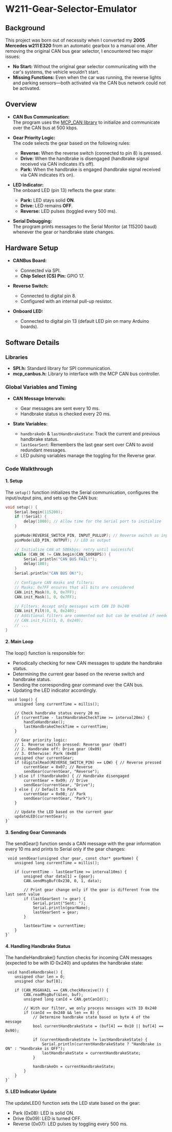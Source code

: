 # W211-Gear-Selector-Emulator

## Background

This project was born out of necessity when I converted my **2005 Mercedes w211 E320** from an automatic gearbox to a manual one. After removing the original CAN bus gear selector, I encountered two major issues:
- **No Start:** Without the original gear selector communicating with the car's systems, the vehicle wouldn’t start.
- **Missing Functions:** Even when the car was running, the reverse lights and parking sensors—both activated via the CAN bus network could not be activated.

## Overview

- **CAN Bus Communication:**  
  The program uses the [MCP_CAN library](https://github.com/coryjfowler/MCP_CAN_lib) to initialize and communicate over the CAN bus at 500 kbps.

- **Gear Priority Logic:**  
  The code selects the gear based on the following rules:
  - **Reverse:** When the reverse switch (connected to pin 8) is pressed.
  - **Drive:** When the handbrake is disengaged (handbrake signal received via CAN indicates it’s off).
  - **Park:** When the handbrake is engaged (handbrake signal received via CAN indicates it’s on).

- **LED Indicator:**  
  The onboard LED (pin 13) reflects the gear state:
  - **Park:** LED stays solid **ON**.
  - **Drive:** LED remains **OFF**.
  - **Reverse:** LED pulses (toggled every 500 ms).

- **Serial Debugging:**  
  The program prints messages to the Serial Monitor (at 115200 baud) whenever the gear or handbrake state changes.

## Hardware Setup

- **CANBus Board:**  
  - Connected via SPI.
  - **Chip Select (CS) Pin:** GPIO 17.

- **Reverse Switch:**  
  - Connected to digital pin 8.
  - Configured with an internal pull-up resistor.

- **Onboard LED:**  
  - Connected to digital pin 13 (default LED pin on many Arduino boards).

## Software Details

### Libraries

- **SPI.h:** Standard library for SPI communication.
- **mcp_canbus.h:** Library to interface with the MCP CAN bus controller.

### Global Variables and Timing

- **CAN Message Intervals:**
  - Gear messages are sent every 10 ms.
  - Handbrake status is checked every 20 ms.

- **State Variables:**
  - `handbrakeOn` & `lastHandbrakeState`: Track the current and previous handbrake status.
  - `lastGearSent`: Remembers the last gear sent over CAN to avoid redundant messages.
  - LED pulsing variables manage the toggling for the Reverse gear.

### Code Walkthrough

#### 1. Setup

The `setup()` function initializes the Serial communication, configures the input/output pins, and sets up the CAN bus:


```cpp
void setup() {
    Serial.begin(115200);
    if (!Serial) {
        delay(1000); // Allow time for the Serial port to initialize
    }

    pinMode(REVERSE_SWITCH_PIN, INPUT_PULLUP); // Reverse switch as input with pull-up
    pinMode(LED_PIN, OUTPUT); // LED as output

    // Initialize CAN at 500kbps; retry until successful
    while (CAN_OK != CAN.begin(CAN_500KBPS)) {
        Serial.println("CAN BUS FAIL!");
        delay(100);
    }
    Serial.println("CAN BUS OK!");

    // Configure CAN masks and filters:
    // Masks: 0x7FF ensures that all bits are considered
    CAN.init_Mask(0, 0, 0x7FF);
    CAN.init_Mask(1, 0, 0x7FF);

    // Filters: Accept only messages with CAN ID 0x240
    CAN.init_Filt(0, 0, 0x240);
    // Additional filters are commented out but can be enabled if needed:
    // CAN.init_Filt(1, 0, 0x240);
    // ...
}
```
#### 2. Main Loop
The loop() function is responsible for:

* Periodically checking for new CAN messages to update the handbrake status.
* Determining the current gear based on the reverse switch and handbrake status.
* Sending the corresponding gear command over the CAN bus.
* Updating the LED indicator accordingly.

```ccp
 void loop() {
    unsigned long currentTime = millis();

    // Check handbrake status every 20 ms
    if (currentTime - lastHandbrakeCheckTime >= interval20ms) {
        handleHandbrake();
        lastHandbrakeCheckTime = currentTime;
    }

    // Gear priority logic:
    // 1. Reverse switch pressed: Reverse gear (0x07)
    // 2. Handbrake off: Drive gear (0x09)
    // 3. Otherwise: Park (0x08)
    unsigned char currentGear;
    if (digitalRead(REVERSE_SWITCH_PIN) == LOW) { // Reverse pressed
        currentGear = 0x07; // Reverse
        sendGear(currentGear, "Reverse");
    } else if (!handbrakeOn) { // Handbrake disengaged
        currentGear = 0x09; // Drive
        sendGear(currentGear, "Drive");
    } else { // Default to Park
        currentGear = 0x08; // Park
        sendGear(currentGear, "Park");
    }

    // Update the LED based on the current gear
    updateLED(currentGear);
}`
```

#### 3. Sending Gear Commands
The sendGear() function sends a CAN message with the gear information every 10 ms and prints to Serial only if the gear changes:

```ccp
 void sendGear(unsigned char gear, const char* gearName) {
    unsigned long currentTime = millis();

    if (currentTime - lastGearTime >= interval10ms) {
        unsigned char data[1] = {gear};
        CAN.sendMsgBuf(0x230, 0, 1, data);

        // Print gear change only if the gear is different from the last sent value
        if (lastGearSent != gear) {
            Serial.print("Sent: ");
            Serial.println(gearName);
            lastGearSent = gear;
        }

        lastGearTime = currentTime;
    }
}`
```

#### 4. Handling Handbrake Status
The handleHandbrake() function checks for incoming CAN messages (expected to be with ID 0x240) and updates the handbrake state:

```ccp
 void handleHandbrake() {
    unsigned char len = 0;
    unsigned char buf[8];

    if (CAN_MSGAVAIL == CAN.checkReceive()) {
        CAN.readMsgBuf(&len, buf);
        unsigned long canId = CAN.getCanId();

        // With our filter, we only process messages with ID 0x240
        if (canId == 0x240 && len == 8) {
            // Determine handbrake state based on byte 4 of the message
            bool currentHandbrakeState = (buf[4] == 0x10 || buf[4] == 0x90);

            if (currentHandbrakeState != lastHandbrakeState) {
                Serial.println(currentHandbrakeState ? "Handbrake is ON" : "Handbrake is OFF");
                lastHandbrakeState = currentHandbrakeState;
            }

            handbrakeOn = currentHandbrakeState;
        }
    }
}`
```

#### 5. LED Indicator Update
The updateLED() function sets the LED state based on the gear:

* Park (0x08): LED is solid ON.
* Drive (0x09): LED is turned OFF.
* Reverse (0x07): LED pulses by toggling every 500 ms.
